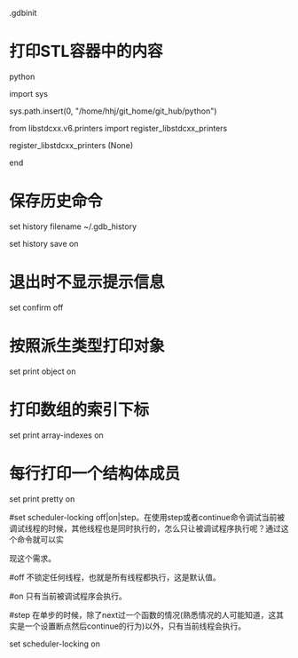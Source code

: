 .gdbinit

# 打印STL容器中的内容

python

import sys

sys.path.insert(0, "/home/hhj/git_home/git_hub/python")

from libstdcxx.v6.printers import register_libstdcxx_printers

register_libstdcxx_printers (None)

end



# 保存历史命令

set history filename ~/.gdb_history

set history save on



# 退出时不显示提示信息

set confirm off



# 按照派生类型打印对象

set print object on



# 打印数组的索引下标

set print array-indexes on



# 每行打印一个结构体成员

set print pretty on



#set scheduler-locking off|on|step。在使用step或者continue命令调试当前被调试线程的时候，其他线程也是同时执行的，怎么只让被调试程序执行呢？通过这个命令就可以实

现这个需求。

#off 不锁定任何线程，也就是所有线程都执行，这是默认值。

#on 只有当前被调试程序会执行。

#step 在单步的时候，除了next过一个函数的情况(熟悉情况的人可能知道，这其实是一个设置断点然后continue的行为)以外，只有当前线程会执行。



set scheduler-locking on

